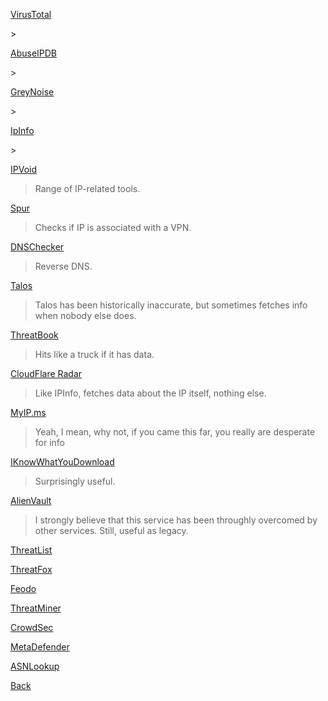 [VirusTotal](https://www.virustotal.com/gui/home/search) 
<p hidden>Perfect for threat hunting, it's graph function is incredibly useful in pinpointing attack sources and gather a lot of info.</p>>


[AbuseIPDB](https://www.abuseipdb.com) 
<p hidden>Community-driven, results tend to be pretty accurate, as IoC tend to be automatically uploaded from SOCs and researchers worldwide.</p>>


[GreyNoise](https://viz.greynoise.io) 
<p hidden>Hit-or-miss, but if it hits, it hits pretty hard.</p>>


[IpInfo](https://ipinfo.io) 
<p hidden>Not much for threat data, but good for simple details.</p>>


[IPVoid](http://www.ipvoid.com) 
>Range of IP-related tools.


[Spur](https://spur.us/context) 
>Checks if IP is associated with a VPN.


[DNSChecker](https://dnschecker.org/reverse-dns.php) 
>Reverse DNS.


[Talos](https://talosintelligence.com) 
>Talos has been historically inaccurate, but sometimes fetches info when nobody else does.


[ThreatBook](https://threatbook.io) 
>Hits like a truck if it has data.


[CloudFlare Radar](https://radar.cloudflare.com) 
>Like IPInfo, fetches data about the IP itself, nothing else.


[MyIP.ms](https://myip.ms) 
>Yeah, I mean, why not, if you came this far, you really are desperate for info


[IKnowWhatYouDownload](https://iknowwhatyoudownload.com) 
>Surprisingly useful.


[AlienVault](https://otx.alienvault.com) 
>I strongly believe that this service has been throughly overcomed by other services. Still, useful as legacy.


[ThreatList](https://matthewroberts.io/api/threatlist/latest)


[ThreatFox](https://threatfox.abuse.ch)


[Feodo](https://feodotracker.abuse.ch)


[ThreatMiner](https://threatminer.org)


[CrowdSec](https://app.crowdsec.net/cti)


[MetaDefender](https://metadefender.com/#!/scan-file)


[ASNLookup](https://asnlookup.com)





[Back](https://dolphinato.github.io/dolphinage/)

